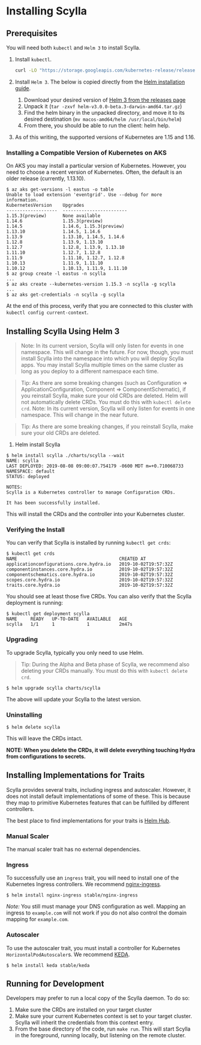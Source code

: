 # Installing Scylla

## Prerequisites 

You will need both `kubectl` and `Helm 3` to install Scylla. 

1. Install `kubectl`.

    ```bash
    curl -LO "https://storage.googleapis.com/kubernetes-release/release/$(curl -s https://storage.googleapis.com/kubernetes-release/release/stable.txt)/bin/darwin/amd64/kubectl"
    ```

2. Install `Helm 3`. The below is copied directly from the [Helm installation guide](https://helm.sh/docs/using_helm/#installing-helm). 

    1. Download your desired version of [Helm 3 from the releases page](https://github.com/helm/helm/releases)
    2. Unpack it (`tar -zxvf helm-v3.0.0-beta.3-darwin-amd64.tar.gz`)
    3. Find the helm binary in the unpacked directory, and move it to its desired destination (`mv macos-amd64/helm /usr/local/bin/helm`)
    4. From there, you should be able to run the client: helm help.

3. As of this writing, the supported versions of Kubernetes are 1.15 and 1.16.

### Installing a Compatible Version of Kubernetes on AKS

On AKS you may install a particular version of Kubernetes. However, you need to choose a recent version of Kubernetes. Often, the default is an older release (currently, 1.13.10).

```console
$ az aks get-versions -l eastus -o table
Unable to load extension 'eventgrid'. Use --debug for more information.
KubernetesVersion    Upgrades
-------------------  ------------------------
1.15.3(preview)      None available
1.14.6               1.15.3(preview)
1.14.5               1.14.6, 1.15.3(preview)
1.13.10              1.14.5, 1.14.6
1.13.9               1.13.10, 1.14.5, 1.14.6
1.12.8               1.13.9, 1.13.10
1.12.7               1.12.8, 1.13.9, 1.13.10
1.11.10              1.12.7, 1.12.8
1.11.9               1.11.10, 1.12.7, 1.12.8
1.10.13              1.11.9, 1.11.10
1.10.12              1.10.13, 1.11.9, 1.11.10
$ az group create -l eastus -n scylla
...
$ az aks create --kubernetes-version 1.15.3 -n scylla -g scylla
...
$ az aks get-credentials -n scylla -g scylla
```

At the end of this process, verify that you are connected to this cluster with `kubectl config current-context`.

## Installing Scylla Using Helm 3

> Note: In its current version, Scylla will only listen for events in one namespace. This will change in the future. For now, though, you must install Scylla into the namespace into which you will deploy Scylla apps. You may install Scylla multiple times on the same cluster as long as you deploy to a different namespace each time.
 
> Tip: As there are some breaking changes (such as Configuration => ApplicationConfiguration, Component => ComponentSchematic), if you reinstall Scylla, make sure your old CRDs are deleted. Helm will not automatically delete CRDs. You must do this with `kubectl delete crd`.
> Note: In its current version, Scylla will only listen for events in one namespace. This will change in the near future.
 
> Tip: As there are some breaking changes, if you reinstall Scylla, make sure your old CRDs are deleted.

1. Helm install Scylla

```console
$ helm install scylla ./charts/scylla --wait
NAME: scylla
LAST DEPLOYED: 2019-08-08 09:00:07.754179 -0600 MDT m=+0.710068733
NAMESPACE: default
STATUS: deployed

NOTES:
Scylla is a Kubernetes controller to manage Configuration CRDs.

It has been successfully installed.
```

This will install the CRDs and the controller into your Kubernetes cluster.

### Verifying the Install

You can verify that Scylla is installed by running `kubectl get crds`:

```console
$ kubectl get crds
NAME                                      CREATED AT
applicationconfigurations.core.hydra.io   2019-10-02T19:57:32Z
componentinstances.core.hydra.io          2019-10-02T19:57:32Z
componentschematics.core.hydra.io         2019-10-02T19:57:32Z
scopes.core.hydra.io                      2019-10-02T19:57:32Z
traits.core.hydra.io                      2019-10-02T19:57:32Z
```

You should see at least those five CRDs. You can also verify that the Scylla deployment is running:

```console
$ kubectl get deployment scylla
NAME     READY   UP-TO-DATE   AVAILABLE   AGE
scylla   1/1     1            1           2m47s
```

### Upgrading

To upgrade Scylla, typically you only need to use Helm.

> Tip: During the Alpha and Beta phase of Scylla, we recommend also deleting your CRDs manually. You must do this with `kubectl delete crd`.

```console
$ helm upgrade scylla charts/scylla
```

The above will update your Scylla to the latest version.

### Uninstalling

```console
$ helm delete scylla
```

This will leave the CRDs intact.

**NOTE: When you delete the CRDs, it will delete everything touching Hydra from configurations to secrets.**

## Installing Implementations for Traits

Scylla provides several traits, including ingress and autoscaler. However, it does not install default implementations of some of these. This is because they map to primitive Kubernetes features that can be fulfilled by  different controllers.

The best place to find implementations for your traits is [Helm Hub](https://hub.helm.sh/).

### Manual Scaler

The manual scaler trait has no external dependencies.

### Ingress

To successfully use an `ingress` trait, you will need to install one of the Kubernetes Ingress controllers. We recommend [nginx-ingress](https://hub.helm.sh/charts/stable/nginx-ingress).

```console
$ helm install nginx-ingress stable/nginx-ingress
```

*Note:* You still must manage your DNS configuration as well. Mapping an ingress to `example.com` will not work if you do not also control the domain mapping for `example.com`.

### Autoscaler

To use the autoscaler trait, you must install a controller for Kubernetes `HorizontalPodAutoscaler`s. We recommend [KEDA](https://hub.helm.sh/charts/kedacore/keda-edge).

```
$ helm install keda stable/keda
```

## Running for Development

Developers may prefer to run a local copy of the Scylla daemon. To do so:

1. Make sure the CRDs are installed on your target cluster
2. Make sure your current Kubernetes context is set to your target cluster. Scylla will inherit the credentials from this context entry.
3. From the base directory of the code, run `make run`. This will start Scylla in the foreground, running locally, but listening on the remote cluster.
